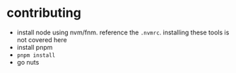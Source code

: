 # contributing

- install node using nvm/fnm. reference the `.nvmrc`. installing these tools is not covered here
- install pnpm
- `pnpm install`
- go nuts
